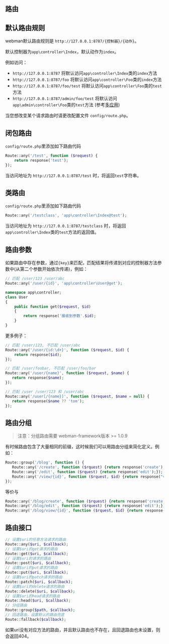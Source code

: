 ## 路由
## 默认路由规则
webman默认路由规则是 `http://127.0.0.1:8787/{控制器}/{动作}`。

默认控制器为`app\controller\Index`，默认动作为`index`。

例如访问：
- `http://127.0.0.1:8787` 将默认访问`app\controller\Index`类的`index`方法
- `http://127.0.0.1:8787/foo` 将默认访问`app\controller\Foo`类的`index`方法
- `http://127.0.0.1:8787/foo/test` 将默认访问`app\controller\Foo`类的`test`方法
- `http://127.0.0.1:8787/admin/foo/test` 将默认访问`app\admin\controller\Foo`类的`test`方法 (参考[多应用](multiapp.md))

当您想改变某个请求路由时请更改配置文件 `config/route.php`。

## 闭包路由
`config/route.php`里添加如下路由代码
```php
Route::any('/test', function ($request) {
    return response('test');
});

```

当访问地址为 `http://127.0.0.1:8787/test` 时，将返回`test`字符串。

## 类路由
`config/route.php`里添加如下路由代码
```php
Route::any('/testclass', 'app\controller\Index@test');
```

当访问地址为 `http://127.0.0.1:8787/testclass` 时，将返回`app\controller\Index`类的`test`方法的返回值。

## 路由参数
如果路由中存在参数，通过`{key}`来匹配，匹配结果将传递到对应的控制器方法参数中(从第二个参数开始依次传递)，例如：
```php
// 匹配 /user/123 /user/abc
Route::any('/user/{id}', 'app\controller\User@get');
```
```php
namespace app\controller;
class User
{
    public function get($request, $id)
    {
        return response('接收到参数'.$id);
    }
}
```

更多例子：
```php
// 匹配 /user/123, 不匹配 /user/abc
Route::any('/user/{id:\d+}', function ($request, $id) {
    return response($id);
});

// 匹配 /user/foobar, 不匹配 /user/foo/bar
Route::any('/user/{name}', function ($request, $name) {
   return response($name);
});

// 匹配 /user /user/123 和 /user/abc
Route::any('/user[/{name}]', function ($request, $name = null) {
   return response($name ?? 'tom');
});
```

## 路由分组
> 注意：分组路由需要 webman-framework版本 >= 1.0.9

有时候路由包含了大量相同的前缀，这时候我们可以用路由分组来简化定义。例如：

```php
Route::group('/blog', function () {
   Route::any('/create', function ($rquest) {return response('create');});
   Route::any('/edit', function ($rquest) {return response('edit');});
   Route::any('/view/{id}', function ($rquest, $id) {return response("view $id");});
});
```
等价与
```php
Route::any('/blog/create', function ($rquest) {return response('create');});
Route::any('/blog/edit', function ($rquest) {return response('edit');});
Route::any('/blog/view/{id}', function ($rquest, $id) {return response("view $id");});
```


## 路由接口
```php
// 设置$uri的任意方法请求的路由
Route::any($uri, $callback);
// 设置$uri的get请求的路由
Route::get($uri, $callback);
// 设置$uri的请求的路由
Route::post($uri, $callback);
// 设置$uri的put请求的路由
Route::put($uri, $callback);
// 设置$uri的patch请求的路由
Route::patch($uri, $callback);
// 设置$uri的delete请求的路由
Route::delete($uri, $callback);
// 设置$uri的head请求的路由
Route::head($uri, $callback);
// 分组路由
Route::group($path, $callback);
// 回退路由，设置默认的路由兜底
Route::fallback($callback);
```

如果uri没有对应方法的路由，并且默认路由也不存在，且回退路由也未设置，则会返回404。